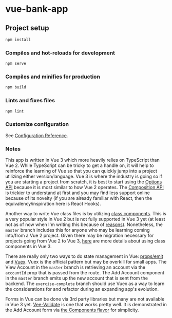 # vue-bank-app

## Project setup

```bash
npm install
```

### Compiles and hot-reloads for development

```bash
npm serve
```

### Compiles and minifies for production

```bash
npm build
```

### Lints and fixes files

```bash
npm lint
```

### Customize configuration

See [Configuration Reference](https://cli.vuejs.org/config/).

### Notes

This app is written in Vue 3 which more heavily relies on TypeScript than Vue 2. While TypeScript can be tricky to get a handle on, it will help to reinforce the learning of Vue so that you can quickly jump into a project utilizing either version/language. Vue 3 is where the industry is going so if you are starting a project from scratch, it is best to start using the [Options API](https://v3.vuejs.org/guide/typescript-support.html#using-with-options-api) because it is most similar to how Vue 2 operates. The [Composition API](https://v3.vuejs.org/guide/typescript-support.html#using-with-composition-api) is trickier to understand at first and you may find less support online because of its novelty (if you are already familiar with React, then the equivalency/inspiration here is React Hooks).

Another way to write Vue class files is by utilizing [class components](https://class-component.vuejs.org/). This is a very popular style in Vue 2 but is not fully supported in Vue 3 yet (at least not as of now when I'm writing this because of [reasons](https://github.com/vuejs/rfcs/pull/17#issuecomment-494242121)). Nonetheless, the `master` branch includes this for anyone who may be learning coming into/from a Vue 2 project. Given there may be migration necessary for projects going from Vue 2 to Vue 3, [here](https://github.com/vuejs/vue-class-component/issues/406) are more details about using class components in Vue 3.

There are really only two ways to do state management in Vue: [props/emit](https://v3.vuejs.org/guide/component-basics.html#passing-data-to-child-components-with-props) and [Vuex](https://vuex.vuejs.org/). Vuex is the official pattern but may be overkill for small apps. The View Account in the `master` branch is retrieving an account via the `accountId` prop that is passed from the route. The Add Account component in the `master` branch emits up the new account that is sent from the backend. The `exercise-complete` branch should use Vuex as a way to learn the considerations for and refactor during an expanding app's evolution.

Forms in Vue can be done via 3rd party libraries but many are not available in Vue 3 yet. [Vee-Validate](https://vee-validate.logaretm.com/v4/) is one that works pretty well. It is demonstrated in the Add Account form via [the Components flavor](https://vee-validate.logaretm.com/v4/guide/overview#using-a-script-tag) for simplicity.
